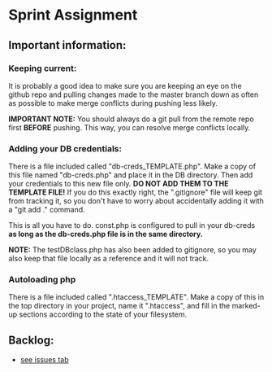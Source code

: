 # Sprint Assignment

## Important information:

### Keeping current:

It is probably a good idea to make sure you are keeping an eye on the github repo and pulling changes made to the master branch down as often as possible to make 
merge conflicts during pushing less likely.

**IMPORTANT NOTE:** You should always do a git pull from the remote repo first **BEFORE** pushing. This way, you can resolve merge conflicts locally.

### Adding your DB credentials:

There is a file included called "db-creds_TEMPLATE.php". Make a copy of this file named "db-creds.php" and place it in the DB directory. Then add your 
credentials to this new file only. **DO NOT ADD THEM TO THE TEMPLATE FILE!** If you do this exactly right, the ".gitignore" file will keep git from 
tracking it, so you don't have to worry about accidentally adding it with a "git add ." command.

This is all you have to do. const.php is configured to pull in your db-creds **as long as the db-creds.php file is in the same directory.**

**NOTE:** The testDBclass.php has also been added to gitignore, so you may also keep that file locally as a reference and it will not track.

### Autoloading php

There is a file included called ".htaccess_TEMPLATE". Make a copy of this in the top directory in your project, name it ".htaccess", and fill in the 
 marked-up sections according to the state of your filesystem.

## Backlog:

- [see issues tab](https://github.com/ReadHat/SprintGroup/issues)
